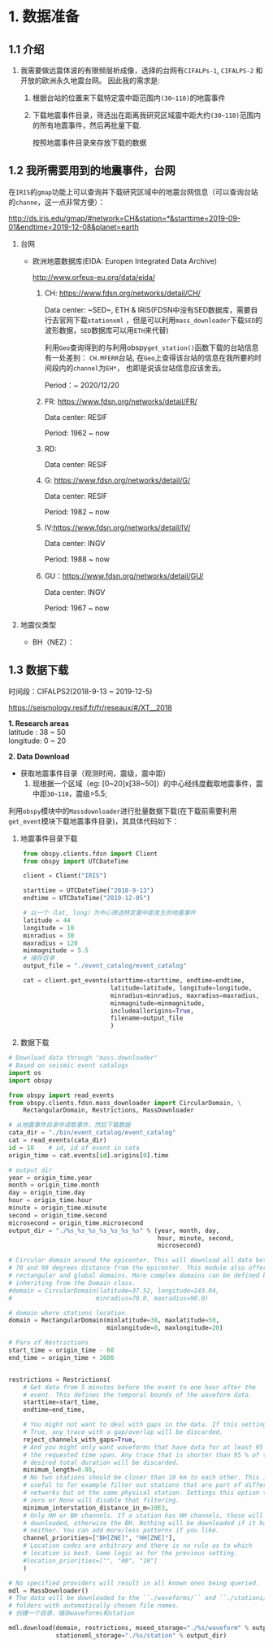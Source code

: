 # 1. 数据准备
## **1.1 介绍**

 1. 我需要做远震体波的有限频层析成像，选择的台网有`CIFALPs-1`, `CIFALPS-2` 和开放的欧洲永久地震台网。
 因此我的需求是: 
    1. 根据台站的位置来下载特定震中距范围内`(30~110)`的地震事件

    2. 下载地震事件目录，筛选出在距离我研究区域震中距大约`(30~110)`范围内的所有地震事件，然后再批量下载.
        
        按照地震事件目录来存放下载的数据

## **1.2 我所需要用到的地震事件，台网**

在`IRIS`的`gmap`功能上可以查询并下载研究区域中的地震台网信息（可以查询台站的`channe`，这一点非常方便）：

<http://ds.iris.edu/gmap/#network=CH&station=*&starttime=2019-09-01&endtime=2019-12-08&planet=earth>

 1. 台网
    * 欧洲地震数据库(EIDA: Europen Integrated Data Archive)

        <http://www.orfeus-eu.org/data/eida/>

        1. CH: <https://www.fdsn.org/networks/detail/CH/> 

            Data center: ~SED~, ETH & IRIS(FDSN中没有SED数据库，需要自行去官网下载`stationxml`
            ，但是可以利用`mass_downloader`下载`SED`的波形数据，`SED`数据库可以用`ETH`来代替)  

            利用`Geo`查询得到的与利用obspy`get_station()`函数下载的台站信息有一处差别：
            `CH.MFERR`台站, 在`Geo`上查得该台站的信息在我所要的时间段内的`channel`为`EH*`，
            也即是说该台站信息应该舍去。


            Period：~ 2020/12/20
        
        2. FR: <https://www.fdsn.org/networks/detail/FR/> 
        
            Data center: RESIF

            Period: 1962 ~ now 

        3. RD:
        
            Data center: RESIF

        4. G: <https://www.fdsn.org/networks/detail/G/>
        
            Data center: RESIF

            Period: 1982 ~ now

        5. IV:<https://www.fdsn.org/networks/detail/IV/>

            Data center: INGV

            Period: 1988 ~ now

        6. GU：<https://www.fdsn.org/networks/detail/GU/>

            Data center: INGV

            Period: 1967 ~ now

 2. 地震仪类型

    * BH（NEZ）：      

## **1.3 数据下载**

 时间段：CIFALPS2(2018-9-13 ~ 2019-12-5)

 <https://seismology.resif.fr/fr/reseaux/#/XT__2018>

 **1. Research areas**  
    latitude : 38 ~ 50  
    longitude: 0  ~ 20

**2. Data Download**
 * 获取地震事件目录（观测时间，震级，震中距）
   1. 现根据一个区域（eg: [0~20]x[38~50]）的中心经纬度截取地震事件，震中距`30~110`，震级>5.5;

利用`obspy`模块中的`Massdownloader`进行批量数据下载(在下载前需要利用`get_event`模块下载地震事件目录)，其具体代码如下：
1. 地震事件目录下载
```python
    from obspy.clients.fdsn import Client
    from obspy import UTCDateTime

    client = Client("IRIS")

    starttime = UTCDateTime("2018-9-13")
    endtime = UTCDateTime("2019-12-05")

    # 以一个（lat, long）为中心筛选特定震中距发生的地震事件
    latitude = 44
    longitude = 10
    minradius = 30
    maxradius = 120
    minmagnitude = 5.5
    # 储存目录
    output_file = "./event_catalog/event_catalog"

    cat = client.get_events(starttime=starttime, endtime=endtime,
                            latitude=latitude, longitude=longitude,
                            minradius=minradius, maxradius=maxradius,
                            minmagnitude=minmagnitude,
                            includeallorigins=True,
                            filename=output_file
                            )
 ```
2. 数据下载
```python
# Download data through "mass.downloader"
# Based on seismic event catalogs
import os
import obspy

from obspy import read_events
from obspy.clients.fdsn.mass_downloader import CircularDomain, \
    RectangularDomain, Restrictions, MassDownloader

# 从地震事件目录中读取事件，然后下载数据
cata_dir = "./bin/event_catalog/event_catalog"
cat = read_events(cata_dir)
id = 10    # id, id of event in cata
origin_time = cat.events[id].origins[0].time

# output dir
year = origin_time.year
month = origin_time.month
day = origin_time.day
hour = origin_time.hour
minute = origin_time.minute
second = origin_time.second
microsecond = origin_time.microsecond
output_dir = "./%s_%s_%s_%s_%s_%s_%s" % (year, month, day,
                                         hour, minute, second,
                                         microsecond)

# Circular domain around the epicenter. This will download all data between
# 70 and 90 degrees distance from the epicenter. This module also offers
# rectangular and global domains. More complex domains can be defined by
# inheriting from the Domain class.
#domain = CircularDomain(latitude=37.52, longitude=143.04,
#                       minradius=70.0, maxradius=90.0)

# domain where stations location.
domain = RectangularDomain(minlatitude=38, maxlatitude=50,
                           minlongitude=0, maxlongitude=20)

# Para of Restrictions
start_time = origin_time - 60
end_time = origin_time + 3600


restrictions = Restrictions(
    # Get data from 5 minutes before the event to one hour after the
    # event. This defines the temporal bounds of the waveform data.
    starttime=start_time,
    endtime=end_time,

    # You might not want to deal with gaps in the data. If this setting is
    # True, any trace with a gap/overlap will be discarded.
    reject_channels_with_gaps=True,
    # And you might only want waveforms that have data for at least 95 % of
    # the requested time span. Any trace that is shorter than 95 % of the
    # desired total duration will be discarded.
    minimum_length=0.95,
    # No two stations should be closer than 10 km to each other. This is
    # useful to for example filter out stations that are part of different
    # networks but at the same physical station. Settings this option to
    # zero or None will disable that filtering.
    minimum_interstation_distance_in_m=10E3,
    # Only HH or BH channels. If a station has HH channels, those will be
    # downloaded, otherwise the BH. Nothing will be downloaded if it has
    # neither. You can add more/less patterns if you like.
    channel_priorities=["BH[ZNE]", "HH[ZNE]"],
    # Location codes are arbitrary and there is no rule as to which
    # location is best. Same logic as for the previous setting.
    #location_priorities=["", "00", "10"]
    )

# No specified providers will result in all known ones being queried.
mdl = MassDownloader()
# The data will be downloaded to the ``./waveforms/`` and ``./stations/``
# folders with automatically chosen file names.
# 创建一个目录，储存waveforms和station

mdl.download(domain, restrictions, mseed_storage="./%s/waveform" % output_dir,
             stationxml_storage="./%s/station" % output_dir)
```